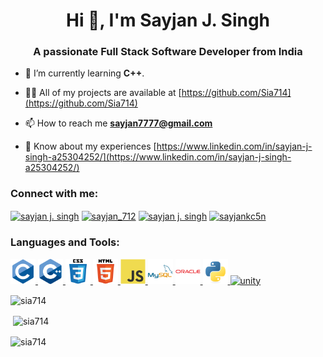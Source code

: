 <h1 align="center">Hi 👋, I'm Sayjan J. Singh</h1>
<h3 align="center">A passionate Full Stack Software Developer from India</h3>


- 🌱 I’m currently learning **C++**.

- 👨‍💻 All of my projects are available at [https://github.com/Sia714](https://github.com/Sia714)

- 📫 How to reach me **sayjan7777@gmail.com**

- 📄 Know about my experiences [https://www.linkedin.com/in/sayjan-j-singh-a25304252/](https://www.linkedin.com/in/sayjan-j-singh-a25304252/)

<h3 align="left">Connect with me:</h3>
<p align="left">
<a href="https://linkedin.com/in/sayjan j. singh" target="blank"><img align="center" src="https://raw.githubusercontent.com/rahuldkjain/github-profile-readme-generator/master/src/images/icons/Social/linked-in-alt.svg" alt="sayjan j. singh" height="30" width="40" /></a>
<a href="https://instagram.com/sayjan_712" target="blank"><img align="center" src="https://raw.githubusercontent.com/rahuldkjain/github-profile-readme-generator/master/src/images/icons/Social/instagram.svg" alt="sayjan_712" height="30" width="40" /></a>
<a href="https://www.hackerrank.com/sayjan j. singh" target="blank"><img align="center" src="https://raw.githubusercontent.com/rahuldkjain/github-profile-readme-generator/master/src/images/icons/Social/hackerrank.svg" alt="sayjan j. singh" height="30" width="40" /></a>
<a href="https://auth.geeksforgeeks.org/user/sayjankc5n" target="blank"><img align="center" src="https://raw.githubusercontent.com/rahuldkjain/github-profile-readme-generator/master/src/images/icons/Social/geeks-for-geeks.svg" alt="sayjankc5n" height="30" width="40" /></a>
</p>

<h3 align="left">Languages and Tools:</h3>
<p align="left"> <a href="https://www.cprogramming.com/" target="_blank" rel="noreferrer"> <img src="https://raw.githubusercontent.com/devicons/devicon/master/icons/c/c-original.svg" alt="c" width="40" height="40"/> </a> <a href="https://www.w3schools.com/cpp/" target="_blank" rel="noreferrer"> <img src="https://raw.githubusercontent.com/devicons/devicon/master/icons/cplusplus/cplusplus-original.svg" alt="cplusplus" width="40" height="40"/> </a> <a href="https://www.w3schools.com/css/" target="_blank" rel="noreferrer"> <img src="https://raw.githubusercontent.com/devicons/devicon/master/icons/css3/css3-original-wordmark.svg" alt="css3" width="40" height="40"/> </a> <a href="https://www.w3.org/html/" target="_blank" rel="noreferrer"> <img src="https://raw.githubusercontent.com/devicons/devicon/master/icons/html5/html5-original-wordmark.svg" alt="html5" width="40" height="40"/> </a> <a href="https://developer.mozilla.org/en-US/docs/Web/JavaScript" target="_blank" rel="noreferrer"> <img src="https://raw.githubusercontent.com/devicons/devicon/master/icons/javascript/javascript-original.svg" alt="javascript" width="40" height="40"/> </a> <a href="https://www.mysql.com/" target="_blank" rel="noreferrer"> <img src="https://raw.githubusercontent.com/devicons/devicon/master/icons/mysql/mysql-original-wordmark.svg" alt="mysql" width="40" height="40"/> </a> <a href="https://www.oracle.com/" target="_blank" rel="noreferrer"> <img src="https://raw.githubusercontent.com/devicons/devicon/master/icons/oracle/oracle-original.svg" alt="oracle" width="40" height="40"/> </a> <a href="https://www.python.org" target="_blank" rel="noreferrer"> <img src="https://raw.githubusercontent.com/devicons/devicon/master/icons/python/python-original.svg" alt="python" width="40" height="40"/> </a> <a href="https://unity.com/" target="_blank" rel="noreferrer"> <img src="https://www.vectorlogo.zone/logos/unity3d/unity3d-icon.svg" alt="unity" width="40" height="40"/> </a> </p>

<p><img align="center" src="https://github-readme-stats.vercel.app/api/top-langs?username=sia714&show_icons=true&locale=en&layout=compact" alt="sia714" /></p>
<p>&nbsp;<img align="center" src="https://github-readme-stats.vercel.app/api?username=sia714&show_icons=true&locale=en" alt="sia714" /></p>
<p><img align="center" src="https://github-readme-streak-stats.herokuapp.com/?user=sia714" alt="sia714" /></p>
